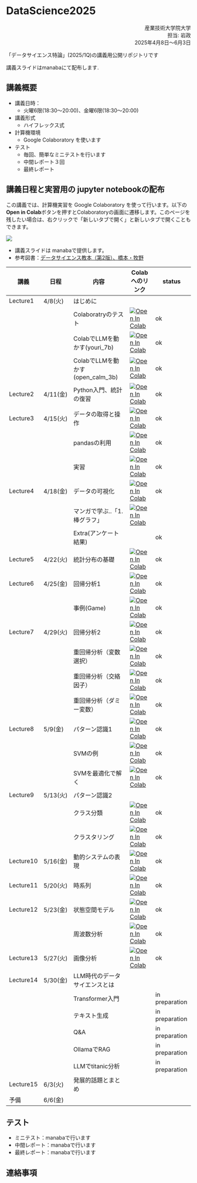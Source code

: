 # DataScience2025


<div dir='rtl'>
産業技術大学院大学</br>
担当: 岩政</br>
2025年4月8日～6月3日
</div>


「データサイエンス特論」(2025/1Q)の講義用公開リポジトリです

講義スライドはmanabaにて配布します.

## 講義概要

- 講義日時：
  - 火曜6限(18:30～20:00)、金曜6限(18:30～20:00)
- 講義形式
  - ハイフレックス式
- 計算機環境
  - Google Colaboratory を使います
- テスト
  - 毎回、簡単なミニテストを行います
  - 中間レポート３回
  - 最終レポート

## 講義日程と実習用の jupyter notebookの配布

この講義では、計算機実習を Google Colaboratory を使って行います。以下の**Open in Colab**ボタンを押すとColaboratoryの画面に遷移します。このページを残したい場合は、右クリックで「新しいタブで開く」と新しいタブで開くこともできます。

![](https://colab.research.google.com/assets/colab-badge.svg)


- 講義スライドは manabaで提供します。
- 参考図書：[データサイエンス教本（第2版）、橋本・牧野](https://www.ohmsha.co.jp/book/9784274231148/)

|講義|日程|内容|Colabへのリンク|status|
|---|---|---|---|---|
|Lecture1|4/8(火) |はじめに||
|||Colaboratryのテスト| [![Open In Colab](https://colab.research.google.com/assets/colab-badge.svg)](https://colab.research.google.com/github/miwamasa/DataScience2025/blob/main/notebooks/lecture1.ipynb)|ok|
|||ColabでLLMを動かす(youri_7b)| [![Open In Colab](https://colab.research.google.com/assets/colab-badge.svg)](https://colab.research.google.com/github/miwamasa/DataScience2025/blob/main/notebooks/lecture1_youri_7b_instruction_gptq.ipynb)|ok|
|||ColabでLLMを動かす(open_calm_3b)| [![Open In Colab](https://colab.research.google.com/assets/colab-badge.svg)](https://colab.research.google.com/github/miwamasa/DataScience2025/blob/main/notebooks/lecture1_open_calm_3b.ipynb)|ok|
|Lecture2|4/11(金) |Python入門、統計の復習|[![Open In Colab](https://colab.research.google.com/assets/colab-badge.svg)](https://colab.research.google.com/github/miwamasa/DataScience2025/blob/main/notebooks/lecture2.ipynb)|ok|
|Lecture3|4/15(火) |データの取得と操作|[![Open In Colab](https://colab.research.google.com/assets/colab-badge.svg)](https://colab.research.google.com/github/miwamasa/DataScience2025/blob/main/notebooks/lecture3.ipynb)  |ok|
|||pandasの利用|[![Open In Colab](https://colab.research.google.com/assets/colab-badge.svg)](https://colab.research.google.com/github/miwamasa/DataScience2025/blob/main/notebooks/lecture3_pandas.ipynb) |ok|
|||実習| [![Open In Colab](https://colab.research.google.com/assets/colab-badge.svg)](https://colab.research.google.com/github/miwamasa/DataScience2025/blob/main/notebooks/lecture3_practice.ipynb)  |ok|
|Lecture4|4/18(金)|データの可視化| [![Open In Colab](https://colab.research.google.com/assets/colab-badge.svg)](https://colab.research.google.com/github/miwamasa/DataScience2025/blob/main/notebooks/lecture4_matplotlib.ipynb)|ok|
|||マンガで学ぶ..「1.棒グラフ」|[![Open In Colab](https://colab.research.google.com/assets/colab-badge.svg)](https://colab.research.google.com/github/miwamasa/DataScience2025/blob/main/notebooks/lecture4_extra_1.ipynb)|  |ok|
|||Extra(アンケート結果)| |ok|
|Lecture5|4/22(火)|統計分布の基礎 |[![Open In Colab](https://colab.research.google.com/assets/colab-badge.svg)](https://colab.research.google.com/github/miwamasa/DataScience2025/blob/main/notebooks/lecture5.ipynb)|ok|
|Lecture6|4/25(金)|回帰分析1|[![Open In Colab](https://colab.research.google.com/assets/colab-badge.svg)](https://colab.research.google.com/github/miwamasa/DataScience2025/blob/main/notebooks/lecture6.ipynb)|ok|
|||事例(Game)| [![Open In Colab](https://colab.research.google.com/assets/colab-badge.svg)](https://colab.research.google.com/github/miwamasa/DataScience2025/blob/main/notebooks/lecture6_games.ipynb)|ok|
|Lecture7|4/29(火)|回帰分析2|[![Open In Colab](https://colab.research.google.com/assets/colab-badge.svg)](https://colab.research.google.com/github/miwamasa/DataScience2025/blob/main/notebooks/lecture7.ipynb) |ok|
|||重回帰分析（変数選択）|[![Open In Colab](https://colab.research.google.com/assets/colab-badge.svg)](https://colab.research.google.com/github/miwamasa/DataScience2025/blob/main/notebooks/lecture7_AIC.ipynb) |ok|
|||重回帰分析（交絡因子）|[![Open In Colab](https://colab.research.google.com/assets/colab-badge.svg)](https://colab.research.google.com/github/miwamasa/DataScience2025/blob/main/notebooks/lecture7_multiple_regression.ipynb) |ok|
|||重回帰分析（ダミー変数）| [![Open In Colab](https://colab.research.google.com/assets/colab-badge.svg)](https://colab.research.google.com/github/miwamasa/DataScience2025/blob/main/notebooks/lecture7_multi_reg_category.ipynb)|ok|
|Lecture8|5/9(金)|パターン認識1| [![Open In Colab](https://colab.research.google.com/assets/colab-badge.svg)](https://colab.research.google.com/github/miwamasa/DataScience2025/blob/main/notebooks/lecture8.ipynb)|ok|
|||SVMの例| [![Open In Colab](https://colab.research.google.com/assets/colab-badge.svg)](https://colab.research.google.com/github/miwamasa/DataScience2025/blob/main/notebooks/lecture8_SVM.ipynb)|ok|
|||SVMを最適化で解く| [![Open In Colab](https://colab.research.google.com/assets/colab-badge.svg)](https://colab.research.google.com/github/miwamasa/DataScience2025/blob/main/notebooks/lecture8_svm_optimize.ipynb)|ok|
|Lecture9|5/13(火)|パターン認識2|
|||クラス分類| [![Open In Colab](https://colab.research.google.com/assets/colab-badge.svg)](https://colab.research.google.com/github/miwamasa/DataScience2025/blob/main/notebooks/lecture9_classification.ipynb)|ok
|||クラスタリング| [![Open In Colab](https://colab.research.google.com/assets/colab-badge.svg)](https://colab.research.google.com/github/miwamasa/DataScience2025/blob/main/notebooks/lecture9_clustering.ipynb)|ok|
|Lecture10|5/16(金)|動的システムの表現| [![Open In Colab](https://colab.research.google.com/assets/colab-badge.svg)](https://colab.research.google.com/github/miwamasa/DataScience2025/blob/main/notebooks/lecture10.ipynb)|ok|
|Lecture11|5/20(火)|時系列|[![Open In Colab](https://colab.research.google.com/assets/colab-badge.svg)](https://colab.research.google.com/github/miwamasa/DataScience2025/blob/main/notebooks/lecture11.ipynb)|ok|
|Lecture12|5/23(金)|状態空間モデル|[![Open In Colab](https://colab.research.google.com/assets/colab-badge.svg)](https://colab.research.google.com/github/miwamasa/DataScience2025/blob/main/notebooks/lecture12.ipynb)|ok|
|||周波数分析|[![Open In Colab](https://colab.research.google.com/assets/colab-badge.svg)](https://colab.research.google.com/github/miwamasa/DataScience2025/blob/main/notebooks/lecture12_frequency.ipynb)|ok|
|Lecture13|5/27(火)|画像分析|[![Open In Colab](https://colab.research.google.com/assets/colab-badge.svg)](https://colab.research.google.com/github/miwamasa/DataScience2025/blob/main/notebooks/lecture13.ipynb)|ok|
|Lecture14|5/30(金)|LLM時代のデータサイエンスとは|
|||Transformer入門||in preparation|
|||テキスト生成||in preparation|
|||Q&A||in preparation|
|||OllamaでRAG||in preparation|
|||LLMでtitanic分析|  |in preparation|
|Lecture15|6/3(火)|発展的話題とまとめ|
|予備|6/6(金)|


<!-- |Lecture3|4/13(水)|データの可視化| [![Open In Colab](https://colab.research.google.com/assets/colab-badge.svg)](https://colab.research.google.com/github/miwamasa/DataScience2022/blob/main/notebooks/lecture3_matplotlib.ipynb)|in_progress|
|Lecture4|4/16(土)|統計分布の基礎 |[![Open In Colab](https://colab.research.google.com/assets/colab-badge.svg)](https://colab.research.google.com/github/miwamasa/DataScience2022/blob/main/notebooks/lecture4.ipynb)|in_progress|
|Lecture5|4/20(水)|回帰分析1|[![Open In Colab](https://colab.research.google.com/assets/colab-badge.svg)](https://colab.research.google.com/github/miwamasa/DataScience2022/blob/main/notebooks/lecture5.ipynb)|in_progress|
|||重回帰分析|
|Lecture6|4/23(土)|回帰分析2|
|Lecture7|4/27(水)|パターン認識1|[![Open In Colab](https://colab.research.google.com/assets/colab-badge.svg)](https://colab.research.google.com/github/miwamasa/DataScience2022/blob/main/notebooks/lecture7.ipynb)|in_progress|
|||SVM|[![Open In Colab](https://colab.research.google.com/assets/colab-badge.svg)](https://colab.research.google.com/github/miwamasa/DataScience2022/blob/main/notebooks/lecture7_SVM.ipynb)|in_progress|
|Lecture8|4/30(土)|パターン認識2|[![Open In Colab](https://colab.research.google.com/assets/colab-badge.svg)](https://colab.research.google.com/github/miwamasa/DataScience2022/blob/main/notebooks/lecture8.ipynb)|in_progress| -->

## テスト
- ミニテスト：manabaで行います
- 中間レポート：manabaで行います
- 最終レポート：manabaで行います

## 連絡事項

<!-- - report1の例：[![Open In Colab](https://colab.research.google.com/assets/colab-badge.svg)](https://colab.research.google.com/github/miwamasa/DataScience2024/blob/main/notebooks/2023report1_sample.ipynb)

- report2の例：[![Open In Colab](https://colab.research.google.com/assets/colab-badge.svg)](https://colab.research.google.com/github/miwamasa/DataScience2024/blob/main/notebooks/2023report2_sample.ipynb) -->


